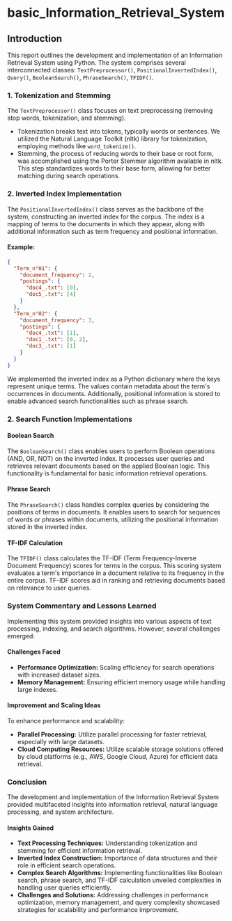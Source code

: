 # basic_Information_Retrieval_System


## Introduction
This report outlines the development and implementation of an Information Retrieval System using Python. The system comprises several interconnected classes: `TextPreprocessor()`, `PositionalInvertedIndex()`, `Query()`, `BooleanSearch()`, `PhraseSearch()`, `TFIDF()`.

### 1. Tokenization and Stemming
The `TextPreprocessor()` class focuses on text preprocessing (removing stop words, tokenization, and stemming).

- Tokenization breaks text into tokens, typically words or sentences. We utilized the Natural Language Toolkit (nltk) library for tokenization, employing methods like `word_tokenize()`.
- Stemming, the process of reducing words to their base or root form, was accomplished using the Porter Stemmer algorithm available in nltk. This step standardizes words to their base form, allowing for better matching during search operations.

### 2. Inverted Index Implementation
The `PositionalInvertedIndex()` class serves as the backbone of the system, constructing an inverted index for the corpus. The index is a mapping of terms to the documents in which they appear, along with additional information such as term frequency and positional information.

#### Example:
```json
{
  "Term_n°01": {
    "document_frequency": 2,
    "postings": {
      "doc4_.txt": [0],
      "doc5_.txt": [4]
    }
  },
  "Term_n°02": {
    "document_frequency": 3,
    "postings": {
      "doc4_.txt": [1],
      "doc1_.txt": [0, 2],
      "doc3_.txt": [1]
    }
  }
}
```
 
We implemented the inverted index as a Python dictionary where the keys represent unique terms. The values contain metadata about the term's occurrences in documents. Additionally, positional information is stored to enable advanced search functionalities such as phrase search.

### 2. Search Function Implementations

#### Boolean Search
The `BooleanSearch()` class enables users to perform Boolean operations (AND, OR, NOT) on the inverted index. It processes user queries and retrieves relevant documents based on the applied Boolean logic. This functionality is fundamental for basic information retrieval operations.

#### Phrase Search
The `PhraseSearch()` class handles complex queries by considering the positions of terms in documents. It enables users to search for sequences of words or phrases within documents, utilizing the positional information stored in the inverted index.

#### TF-IDF Calculation
The `TFIDF()` class calculates the TF-IDF (Term Frequency-Inverse Document Frequency) scores for terms in the corpus. This scoring system evaluates a term's importance in a document relative to its frequency in the entire corpus. TF-IDF scores aid in ranking and retrieving documents based on relevance to user queries.

### System Commentary and Lessons Learned

Implementing this system provided insights into various aspects of text processing, indexing, and search algorithms. However, several challenges emerged:

#### Challenges Faced
- **Performance Optimization:** Scaling efficiency for search operations with increased dataset sizes.
- **Memory Management:** Ensuring efficient memory usage while handling large indexes.

#### Improvement and Scaling Ideas
To enhance performance and scalability:
- **Parallel Processing:** Utilize parallel processing for faster retrieval, especially with large datasets.
- **Cloud Computing Resources:** Utilize scalable storage solutions offered by cloud platforms (e.g., AWS, Google Cloud, Azure) for efficient data retrieval.

### Conclusion
The development and implementation of the Information Retrieval System provided multifaceted insights into information retrieval, natural language processing, and system architecture.

#### Insights Gained
- **Text Processing Techniques:** Understanding tokenization and stemming for efficient information retrieval.
- **Inverted Index Construction:** Importance of data structures and their role in efficient search operations.
- **Complex Search Algorithms:** Implementing functionalities like Boolean search, phrase search, and TF-IDF calculation unveiled complexities in handling user queries efficiently.
- **Challenges and Solutions:** Addressing challenges in performance optimization, memory management, and query complexity showcased strategies for scalability and performance improvement.


